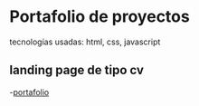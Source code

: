 # Portafolio de proyectos

tecnologías usadas: html, css, javascript

## landing page de tipo cv

-[portafolio](https://angelrivascastillo.github.io/portafolio-cv)
